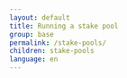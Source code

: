 ```yaml
---
layout: default
title: Running a stake pool
group: base
permalink: /stake-pools/
children: stake-pools
language: en
---
```

